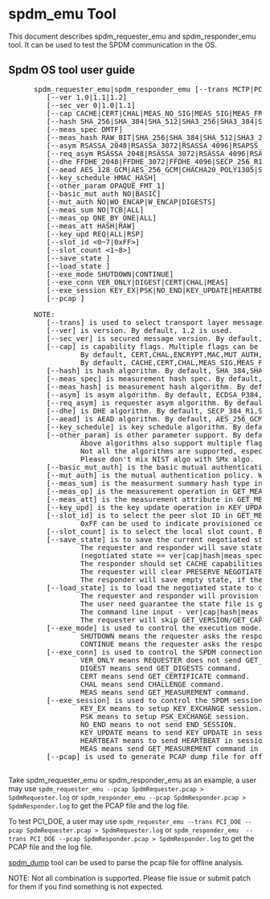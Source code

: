 # spdm_emu Tool

This document describes spdm_requester_emu and spdm_responder_emu tool. It can be used to test the SPDM communication in the OS.

## Spdm OS tool user guide

   <pre>
      spdm_requester_emu|spdm_responder_emu [--trans MCTP|PCI_DOE]
         [--ver 1.0|1.1|1.2]
         [--sec_ver 0|1.0|1.1]
         [--cap CACHE|CERT|CHAL|MEAS_NO_SIG|MEAS_SIG|MEAS_FRESH|ENCRYPT|MAC|MUT_AUTH|KEY_EX|PSK|PSK_WITH_CONTEXT|ENCAP|HBEAT|KEY_UPD|HANDSHAKE_IN_CLEAR|PUB_KEY_ID|CHUNK|ALIAS_CERT|SET_CERT|CSR|CERT_INSTALL_RESET]
         [--hash SHA_256|SHA_384|SHA_512|SHA3_256|SHA3_384|SHA3_512|SM3_256]
         [--meas_spec DMTF]
         [--meas_hash RAW_BIT|SHA_256|SHA_384|SHA_512|SHA3_256|SHA3_384|SHA3_512|SM3_256]
         [--asym RSASSA_2048|RSASSA_3072|RSASSA_4096|RSAPSS_2048|RSAPSS_3072|RSAPSS_4096|ECDSA_P256|ECDSA_P384|ECDSA_P521|SM2_P256|EDDSA_25519|EDDSA_448]
         [--req_asym RSASSA_2048|RSASSA_3072|RSASSA_4096|RSAPSS_2048|RSAPSS_3072|RSAPSS_4096|ECDSA_P256|ECDSA_P384|ECDSA_P521|SM2_P256|EDDSA_25519|EDDSA_448]
         [--dhe FFDHE_2048|FFDHE_3072|FFDHE_4096|SECP_256_R1|SECP_384_R1|SECP_521_R1|SM2_P256]
         [--aead AES_128_GCM|AES_256_GCM|CHACHA20_POLY1305|SM4_128_GCM]
         [--key_schedule HMAC_HASH]
         [--other_param OPAQUE_FMT_1]
         [--basic_mut_auth NO|BASIC]
         [--mut_auth NO|WO_ENCAP|W_ENCAP|DIGESTS]
         [--meas_sum NO|TCB|ALL]
         [--meas_op ONE_BY_ONE|ALL]
         [--meas_att HASH|RAW]
         [--key_upd REQ|ALL|RSP]
         [--slot_id <0~7|0xFF>]
         [--slot_count <1~8>]
         [--save_state <NegotiateStateFileName>]
         [--load_state <NegotiateStateFileName>]
         [--exe_mode SHUTDOWN|CONTINUE]
         [--exe_conn VER_ONLY|DIGEST|CERT|CHAL|MEAS]
         [--exe_session KEY_EX|PSK|NO_END|KEY_UPDATE|HEARTBEAT|MEAS]
         [--pcap <PcapFileName>]

      NOTE:
         [--trans] is used to select transport layer message. By default, MCTP is used.
         [--ver] is version. By default, 1.2 is used.
         [--sec_ver] is secured message version. By default, 1.0 is used. 0 means no secured message version negotiation.
         [--cap] is capability flags. Multiple flags can be set together. Please use ',' for them.
                 By default, CERT,CHAL,ENCRYPT,MAC,MUT_AUTH,KEY_EX,PSK,ENCAP,HBEAT,KEY_UPD,HANDSHAKE_IN_CLEAR is used for Requester.
                 By default, CACHE,CERT,CHAL,MEAS_SIG,MEAS_FRESH,ENCRYPT,MAC,MUT_AUTH,KEY_EX,PSK_WITH_CONTEXT,ENCAP,HBEAT,KEY_UPD,HANDSHAKE_IN_CLEAR,SET_CERT,CSR is used for Responder.
         [--hash] is hash algorithm. By default, SHA_384,SHA_256 is used.
         [--meas_spec] is measurement hash spec. By default, DMTF is used.
         [--meas_hash] is measurement hash algorithm. By default, SHA_512,SHA_384,SHA_256 is used.
         [--asym] is asym algorithm. By default, ECDSA_P384,ECDSA_P256 is used.
         [--req_asym] is requester asym algorithm. By default, RSAPSS_3072,RSAPSS_2048,RSASSA_3072,RSASSA_2048 is used.
         [--dhe] is DHE algorithm. By default, SECP_384_R1,SECP_256_R1,FFDHE_3072,FFDHE_2048 is used.
         [--aead] is AEAD algorithm. By default, AES_256_GCM,CHACHA20_POLY1305 is used.
         [--key_schedule] is key schedule algorithm. By default, HMAC_HASH is used.
         [--other_param] is other parameter support. By default, OPAQUE_FMT_1 is used.
                 Above algorithms also support multiple flags. Please use ',' for them.
                 Not all the algorithms are supported, especially SHA3, EDDSA, and SMx.
                 Please don't mix NIST algo with SMx algo.
         [--basic_mut_auth] is the basic mutual authentication policy. BASIC is used in CHALLENGE_AUTH. By default, BASIC is used.
         [--mut_auth] is the mutual authentication policy. WO_ENCAP, W_ENCAP or DIGESTS is used in KEY_EXCHANGE_RSP. By default, W_ENCAP is used.
         [--meas_sum] is the measurment summary hash type in CHALLENGE_AUTH, KEY_EXCHANGE_RSP and PSK_EXCHANGE_RSP. By default, ALL is used.
         [--meas_op] is the measurement operation in GET_MEASUREMEMT. By default, ONE_BY_ONE is used.
         [--meas_att] is the measurement attribute in GET_MEASUREMEMT. By default, HASH is used.
         [--key_upd] is the key update operation in KEY_UPDATE. By default, ALL is used. RSP will trigger encapsulated KEY_UPDATE.
         [--slot_id] is to select the peer slot ID in GET_MEASUREMENT, CHALLENGE_AUTH, KEY_EXCHANGE and FINISH. By default, 0 is used.
                 0xFF can be used to indicate provisioned certificate chain. No GET_CERTIFICATE is needed.
         [--slot_count] is to select the local slot count. By default, 3 is used.
         [--save_state] is to save the current negotiated state to a write-only file.
                 The requester and responder will save state after GET_VERSION/GET_CAPABILLITIES/NEGOTIATE_ALGORITHMS.
                 (negotiated state == ver|cap|hash|meas_spec|meas_hash|asym|req_asym|dhe|aead|key_schedule|other_param)
                 The responder should set CACHE capabilities, otherwise the state will not be saved.
                 The requester will clear PRESERVE_NEGOTIATED_STATE_CLEAR bit in END_SESSION to preserve, otherwise this bit is set.
                 The responder will save empty state, if the requester sets PRESERVE_NEGOTIATED_STATE_CLEAR bit in END_SESSION.
         [--load_state] is to load the negotiated state to current session from a read-only file.
                 The requester and responder will provision the state just after SPDM context is created.
                 The user need guarantee the state file is gnerated correctly.
                 The command line input - ver|cap|hash|meas_spec|meas_hash|asym|req_asym|dhe|aead|key_schedule|other_param are ignored.
                 The requester will skip GET_VERSION/GET_CAPABILLITIES/NEGOTIATE_ALGORITHMS.
         [--exe_mode] is used to control the execution mode. By default, it is SHUTDOWN.
                 SHUTDOWN means the requester asks the responder to stop.
                 CONTINUE means the requester asks the responder to preserve the current SPDM context.
         [--exe_conn] is used to control the SPDM connection. By default, it is DIGEST,CERT,CHAL,MEAS.
                 VER_ONLY means REQUESTER does not send GET_CAPABILITIES/NEGOTIATE_ALGORITHMS. It is used for quick symmetric authentication with PSK.
                 DIGEST means send GET_DIGESTS command.
                 CERT means send GET_CERTIFICATE command.
                 CHAL means send CHALLENGE command.
                 MEAS means send GET_MEASUREMENT command.
         [--exe_session] is used to control the SPDM session. By default, it is KEY_EX,PSK,KEY_UPDATE,HEARTBEAT,MEAS.
                 KEY_EX means to setup KEY_EXCHANGE session.
                 PSK means to setup PSK_EXCHANGE session.
                 NO_END means to not send END_SESSION.
                 KEY_UPDATE means to send KEY_UPDATE in session.
                 HEARTBEAT means to send HEARTBEAT in session.
                 MEAS means send GET_MEASUREMENT command in session.
         [--pcap] is used to generate PCAP dump file for offline analysis.
   </pre>

   Take spdm_requester_emu or spdm_responder_emu as an example, a user may use `spdm_requester_emu --pcap SpdmRequester.pcap > SpdmRequester.log` or `spdm_responder_emu --pcap SpdmResponder.pcap > SpdmResponder.log` to get the PCAP file and the log file.

   To test PCI_DOE, a user may use `spdm_requester_emu --trans PCI_DOE --pcap SpdmRequester.pcap > SpdmRequester.log` or `spdm_responder_emu  --trans PCI_DOE --pcap SpdmResponder.pcap > SpdmResponder.log` to get the PCAP file and the log file.

   [spdm_dump](https://github.com/DMTF/spdm-dump/blob/main/doc/spdm_dump.md) tool can be used to parse the pcap file for offline analysis.

   NOTE: Not all combination is supported. Please file issue or submit patch for them if you find something is not expected.
